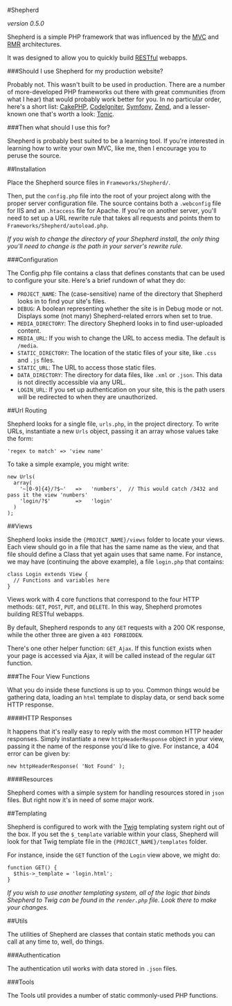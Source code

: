 #Shepherd

_version 0.5.0_

Shepherd is a simple PHP framework that was influenced by the [MVC](http://en.wikipedia.org/wiki/Model%E2%80%93view%E2%80%93controller) and [RMR](http://www.peej.co.uk/articles/rmr-architecture.html) architectures.

It was designed to allow you to quickly build [RESTful](https://en.wikipedia.org/wiki/Representational_state_transfer) webapps.

###Should I use Shepherd for my production website?

Probably not. This wasn't built to be used in production. There are a number of more-developed PHP frameworks out there with great communities (from what I hear) that would probably work better for you. In no particular order, here's a short list: [CakePHP](http://cakephp.org/), [CodeIgniter](http://ellislab.com/codeigniter), [Symfony](http://symfony.com/), [Zend](http://framework.zend.com/), and a lesser-known one that's worth a look: [Tonic](http://peej.github.io/tonic/).

###Then what should I use this for?

Shepherd is probably best suited to be a learning tool. If you're interested in learning how to write your own MVC, like me, then I encourage you to peruse the source.

##Installation

Place the Shepherd source files in `Frameworks/Shepherd/`.

Then, put the `config.php` file into the root of your project along with the proper server configuration file. The source contains both a `.webconfig` file for IIS and an `.htaccess` file for Apache. If you're on another server, you'll need to set up a URL rewrite rule that takes all requests and points them to `Frameworks/Shepherd/autoload.php`.

_If you wish to change the directory of your Shepherd install, the only thing you'll need to change is the path in your server's rewrite rule._

###Configuration

The Config.php file contains a class that defines constants that can be used to configure your site. Here's a brief rundown of what they do:

- `PROJECT_NAME`: The (case-sensitive) name of the directory that Shepherd looks in to find your site's files.
- `DEBUG`: A boolean representing whether the site is in Debug mode or not. Displays some (not many) Shepherd-related errors when set to true.
- `MEDIA_DIRECTORY`: The directory Shepherd looks in to find user-uploaded content.
- `MEDIA_URL`: If you wish to change the URL to access media. The default is `/media`.
- `STATIC_DIRECTORY`: The location of the static files of your site, like `.css` and `.js` files.
- `STATIC_URL`: The URL to access those static files.
- `DATA_DIRECTORY`: The directory for data files, like `.xml` or `.json`. This data is not directly accessible via any URL.
- `LOGIN_URL`: If you set up authentication on your site, this is the path users will be redirected to when they are unauthorized.

##Url Routing

Shepherd looks for a single file, `urls.php`, in the project directory. To write URLs, instantiate a new `Urls` object, passing it an array whose values take the form:

    'regex to match' => 'view name'

To take a simple example, you might write:

    new Urls(
      array(
        '~[0-9]{4}/?$~'   =>   'numbers',  // This would catch /3432 and pass it the view 'numbers'
        'login/?$'        =>   'login'
      )
    );

##Views

Shepherd looks inside the `{PROJECT_NAME}/views` folder to locate your views. Each view should go in a file that has the same name as the view, and that file should define a Class that yet again uses that same name. For instance, we may have (continuing the above example), a file `login.php` that contains:

    class Login extends View {
      // Functions and variables here
    }

Views work with 4 core functions that correspond to the four HTTP methods: `GET`, `POST`, `PUT`, and `DELETE`. In this way, Shepherd promotes building RESTful webapps.

By default, Shepherd responds to any `GET` requests with a 200 OK response, while the other three are given a `403 FORBIDDEN`.

There's one other helper function: `GET_Ajax`. If this function exists when your page is accessed via Ajax, it will be called instead of the regular `GET` function.

###The Four View Functions

What you do inside these functions is up to you. Common things would be gathering data, loading an `html` template to display data, or send back some HTTP response.

####HTTP Responses

It happens that it's really easy to reply with the most common HTTP header responses. Simply instantiate a new `httpHeaderResponse` object in your view, passing it the name of the response you'd like to give. For instance, a 404 error can be given by:

    new httpHeaderResponse( 'Not Found' );

####Resources

Shepherd comes with a simple system for handling resources stored in `json` files. But right now it's in need of some major work.

##Templating

Shepherd is configured to work with the [Twig](http://twig.sensiolabs.org/) templating system right out of the box. If you set the `$_template` variable within your class, Shepherd will look for that Twig template file in the `{PROJECT_NAME}/templates` folder.

For instance, inside the `GET` function of the `Login` view above, we might do:

    function GET() {
      $this->_template = 'login.html';
    }

_If you wish to use another templating system, all of the logic that binds Shepherd to Twig can be found in the `render.php` file. Look there to make your changes._

##Utils

The utilities of Shepherd are classes that contain static methods you can call at any time to, well, do things.

###Authentication

The authentication util works with data stored in `.json` files.

###Tools

The Tools util provides a number of static commonly-used PHP functions.

